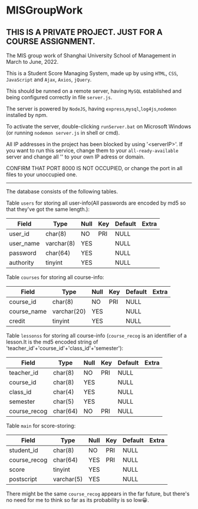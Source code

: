 # MISGroupWork

## THIS IS A PRIVATE PROJECT. JUST FOR A COURSE ASSIGNMENT.

The MIS group work of Shanghai University School of Management in March to June, 2022.

This is a Student Score Managing System, made up by using `HTML`, `CSS`, `JavaScript` and `Ajax`, `Axios`, `jQuery`.

This should be runned on a remote server, having `MySQL` established and being configured correctly in file `server.js`.

The server is powered by `NodeJS`, having `express`,`mysql`,`log4js`,`nodemon` installed by npm.

To activate the server, double-clicking `runServer.bat` on Microsoft Windows (or running `nodemon server.js` in shell or cmd).

All IP addresses in the project has been blocked by using '\<serverIP\>'. If you want to run this service, change them to your `all-ready-available` server and change all '<serverIP>' to your own IP adress or domain.

CONFIRM THAT PORT 8000 IS NOT OCCUPIED, or change the port in all files to your unoccupied one.


-------------------------

The database consists of the following tables.

Table `users` for storing all user-info(All passwords are encoded by md5 so that they've got the same length.):

| Field        | Type        | Null | Key | Default | Extra |
|--------------|-------------|------|-----|---------|-------|
| user_id    | char(8)     | NO  |PRI | NULL    |       |
| user_name | varchar(8)  | YES  |     | NULL    |       |
| password  | char(64) | YES  |     | NULL    |       |
| authority       | tinyint      | YES  |     | NULL    |       |


Table `courses` for storing all course-info:


| Field | Type        | Null | Key | Default | Extra |
|-------|-------------|------|-----|---------|-------|
| course_id | char(8)  | NO  | PRI  | NULL    |       |
| course_name  | varchar(20)  | YES  |     | NULL    |       |
| credit   | tinyint | YES  |     | NULL    |       |



Table `lessonss` for storing all course-info (`course_recog` is an identifier of a lesson.It is the md5 encoded string of 'teacher_id'+'course_id'+'class_id'+'semester'):


| Field | Type        | Null | Key | Default | Extra |
|-------|-------------|------|-----|---------|-------|
| teacher_id | char(8)  | NO  | PRI  | NULL    |       |
| course_id  | char(8)  | YES  |     | NULL    |       |
| class_id   | char(4) | YES  |     | NULL    |       |
| semester   | char(5) | YES  |     | NULL    |       |
| course_recog   | char(64) | NO  | PRI | NULL    |       |


Table `main` for score-storing:

| Field | Type        | Null | Key | Default | Extra |
|-------|-------------|------|-----|---------|-------|
| student_id | char(8)  | NO  | PRI  | NULL    |       |
|course_recog  | char(64)|YES  | PRI | NULL    |       |
| score   | tinyint  |YES| | NULL    |       |
| postscript   | varchar(5) | YES  |     | NULL    |       |
  
There might be the same `course_recog` appears in the far future, but there's  no need for me to think so far as its probability is so low😀.
